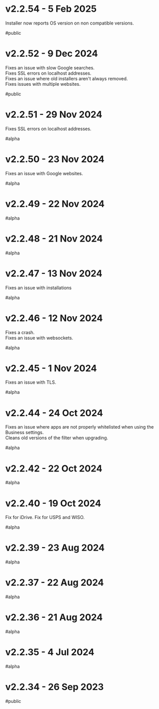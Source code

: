# v2.2.54 - 5 Feb 2025

Installer now reports OS version on non compatible versions.

#public

# v2.2.52 - 9 Dec 2024

Fixes an issue with slow Google searches.  
Fixes SSL errors on localhost addresses.  
Fixes an issue where old installers aren't always removed.  
Fixes issues with multiple websites.

#public

# v2.2.51 - 29 Nov 2024

Fixes SSL errors on localhost addresses.

#alpha

# v2.2.50 - 23 Nov 2024

Fixes an issue with Google websites.

#alpha

# v2.2.49 - 22 Nov 2024

#alpha

# v2.2.48 - 21 Nov 2024

#alpha

# v2.2.47 - 13 Nov 2024

Fixes an issue with installations

#alpha

# v2.2.46 - 12 Nov 2024

Fixes a crash.  
Fixes an issue with websockets.

#alpha

# v2.2.45 - 1 Nov 2024

Fixes an issue with TLS.

#alpha

# v2.2.44 - 24 Oct 2024

Fixes an issue where apps are not properly whitelisted when using the Business settings.  
Cleans old versions of the filter when upgrading.

#alpha

# v2.2.42 - 22 Oct 2024

#alpha

# v2.2.40 - 19 Oct 2024

Fix for iDrive.
Fix for USPS and WISO.

#alpha

# v2.2.39 - 23 Aug 2024

#alpha

# v2.2.37 - 22 Aug 2024

#alpha

# v2.2.36 - 21 Aug 2024

#alpha

# v2.2.35 - 4 Jul 2024

#alpha

# v2.2.34 - 26 Sep 2023

#public